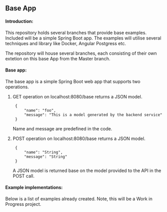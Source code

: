 ## Base App

#### Introduction:
This repository holds several branches that provide base examples. Included will be a simple
Spring Boot app. The examples will utilise several techniques and library like Docker, Angular
Postgress etc.   

The repository will house several branches, each consisting of their own extetion on this base 
App from the Master branch.

#### Base app:

The base app is a simple Spring Boot web app that supports two operations.
 
1) GET operation on localhost:8080/base returns a JSON model.   

        {
            "name": "foo",
            "message": "This is a model generated by the backend service"
        }

   Name and message are predefined in the code.

2) POST operation on localhost:8080/base returns a JSON model. 
 
        {
            "name": "String",
            "message": "String"
        }

   A JSON model is returned base on the model provided to the API in the POST call.


#### Example implementations:

Below is a list of examples already created. Note, this will be a Work in Progress project.